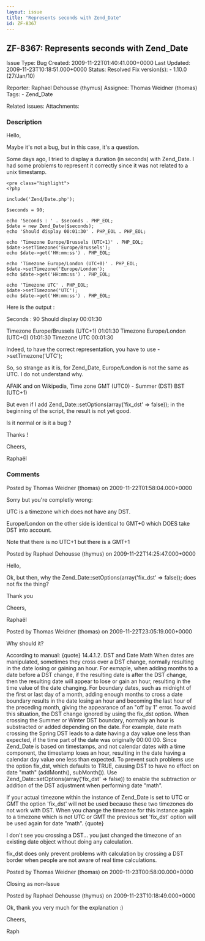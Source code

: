 ```yaml
---
layout: issue
title: "Represents seconds with Zend_Date"
id: ZF-8367
---
```


ZF-8367: Represents seconds with Zend\_Date
-------------------------------------------

 Issue Type: Bug Created: 2009-11-22T01:40:41.000+0000 Last Updated: 2009-11-23T10:18:51.000+0000 Status: Resolved Fix version(s): - 1.10.0 (27/Jan/10)
 
 Reporter:  Raphael Dehousse (thymus)  Assignee:  Thomas Weidner (thomas)  Tags: - Zend\_Date
 
 Related issues: 
 Attachments: 
### Description

Hello,

Maybe it's not a bug, but in this case, it's a question.

Some days ago, I tried to display a duration (in seconds) with Zend\_Date. I had some problems to represent it correctly since it was not related to a unix timestamp.

 
    <pre class="highlight">
    <?php
    
    include('Zend/Date.php');
    
    $seconds = 90;
    
    echo 'Seconds : ' . $seconds . PHP_EOL;
    $date = new Zend_Date($seconds);
    echo 'Should display 00:01:30' . PHP_EOL . PHP_EOL;
    
    echo 'Timezone Europe/Brussels (UTC+1)' . PHP_EOL;
    $date->setTimezone('Europe/Brussels');
    echo $date->get('HH:mm:ss') . PHP_EOL;
    
    echo 'Timezone Europe/London (UTC+0)' . PHP_EOL;
    $date->setTimezone('Europe/London');
    echo $date->get('HH:mm:ss') . PHP_EOL;
    
    echo 'Timezone UTC' . PHP_EOL;
    $date->setTimezone('UTC');
    echo $date->get('HH:mm:ss') . PHP_EOL;
    


Here is the output :

Seconds : 90 Should display 00:01:30

Timezone Europe/Brussels (UTC+1) 01:01:30 Timezone Europe/London (UTC+0) 01:01:30 Timezone UTC 00:01:30

Indeed, to have the correct representation, you have to use ->setTimezone('UTC');

So, so strange as it is, for Zend\_Date, Europe/London is not the same as UTC. I do not understand why.

AFAIK and on Wikipedia, Time zone GMT (UTC0) - Summer (DST) BST (UTC+1)

But even if I add Zend\_Date::setOptions(array('fix\_dst' => false)); in the beginning of the script, the result is not yet good.

Is it normal or is it a bug ?

Thanks !

Cheers,

Raphaël

 

 

### Comments

Posted by Thomas Weidner (thomas) on 2009-11-22T01:58:04.000+0000

Sorry but you're completly wrong:

UTC is a timezone which does not have any DST.

Europe/London on the other side is identical to GMT+0 which DOES take DST into account.

Note that there is no UTC+1 but there is a GMT+1

 

 

Posted by Raphael Dehousse (thymus) on 2009-11-22T14:25:47.000+0000

Hello,

Ok, but then, why the Zend\_Date::setOptions(array('fix\_dst' => false)); does not fix the thing?

Thank you

Cheers,

Raphaël

 

 

Posted by Thomas Weidner (thomas) on 2009-11-22T23:05:19.000+0000

Why should it?

According to manual: {quote} 14.4.1.2. DST and Date Math When dates are manipulated, sometimes they cross over a DST change, normally resulting in the date losing or gaining an hour. For exmaple, when adding months to a date before a DST change, if the resulting date is after the DST change, then the resulting date will appear to lose or gain an hour, resulting in the time value of the date changing. For boundary dates, such as midnight of the first or last day of a month, adding enough months to cross a date boundary results in the date losing an hour and becoming the last hour of the preceding month, giving the appearance of an "off by 1" error. To avoid this situation, the DST change ignored by using the fix\_dst option. When crossing the Summer or Winter DST boundary, normally an hour is substracted or added depending on the date. For example, date math crossing the Spring DST leads to a date having a day value one less than expected, if the time part of the date was originally 00:00:00. Since Zend\_Date is based on timestamps, and not calendar dates with a time component, the timestamp loses an hour, resulting in the date having a calendar day value one less than expected. To prevent such problems use the option fix\_dst, which defaults to TRUE, causing DST to have no effect on date "math" (addMonth(), subMonth()). Use Zend\_Date::setOptions(array('fix\_dst' => false)) to enable the subtraction or addition of the DST adjustment when performing date "math".

If your actual timezone within the instance of Zend\_Date is set to UTC or GMT the option 'fix\_dst' will not be used because these two timezones do not work with DST. When you change the timezone for this instance again to a timezone which is not UTC or GMT the previous set 'fix\_dst' option will be used again for date "math". {quote}

I don't see you crossing a DST... you just changed the timezone of an existing date object without doing any calculation.

fix\_dst does only prevent problems with calculation by crossing a DST border when people are not aware of real time calculations.

 

 

Posted by Thomas Weidner (thomas) on 2009-11-23T00:58:00.000+0000

Closing as non-Issue

 

 

Posted by Raphael Dehousse (thymus) on 2009-11-23T10:18:49.000+0000

Ok, thank you very much for the explanation :)

Cheers,

Raph

 

 